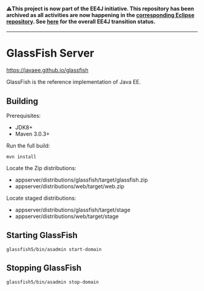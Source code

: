 #### :warning:This project is now part of the EE4J initiative. This repository has been archived as all activities are now happening in the [corresponding Eclipse repository](https://github.com/eclipse-ee4j/glassfish). See [here](https://www.eclipse.org/ee4j/status.php) for the overall EE4J transition status.
 
---
GlassFish Server
=================
https://javaee.github.io/glassfish

GlassFish is the reference implementation of Java EE.

Building
--------

Prerequisites:

* JDK8+
* Maven 3.0.3+

Run the full build:

`mvn install`

Locate the Zip distributions:
- appserver/distributions/glassfish/target/glassfish.zip
- appserver/distributions/web/target/web.zip

Locate staged distributions:
- appserver/distributions/glassfish/target/stage
- appserver/distributions/web/target/stage

Starting GlassFish
------------------

`glassfish5/bin/asadmin start-domain`

Stopping GlassFish
------------------

`glassfish5/bin/asadmin stop-domain`
